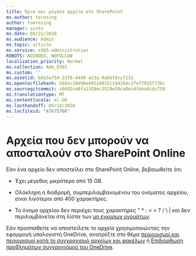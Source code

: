 ```yaml
---
title: Όρια και μεγάλα αρχεία στο SharePoint
ms.author: toresing
author: tomresing
manager: scotv
ms.date: 04/21/2020
ms.audience: Admin
ms.topic: article
ms.service: o365-administration
ROBOTS: NOINDEX, NOFOLLOW
localization_priority: Normal
ms.collection: Adm_O365
ms.custom: ''
ms.assetid: bda3a75d-23f8-44d9-a23a-0abbfdccf131
ms.openlocfilehash: 568ac18e98e49524832c144164c2fef7915f73bc
ms.sourcegitcommit: c6692ce0fa1358ec3529e59ca0ecdfdea4cdc759
ms.translationtype: MT
ms.contentlocale: el-GR
ms.lasthandoff: 09/14/2020
ms.locfileid: "47675766"
---
```

# <a name="files-that-cant-be-uploaded-to-sharepoint-online"></a>Αρχεία που δεν μπορούν να αποσταλούν στο SharePoint Online

Εάν ένα αρχείο δεν αποστείλει στο SharePoint Online, βεβαιωθείτε ότι:
  
- Έχει μέγεθος μικρότερο από 15 GB.
    
- Ολόκληρη η διαδρομή, συμπεριλαμβανομένου του ονόματος αρχείου, είναι λιγότεροι από 400 χαρακτήρες.
    
- Το όνομα αρχείου δεν περιέχει τους χαρακτήρες " \* : \< \> ? / \ | και δεν περιλαμβάνεται στη λίστα των [μη έγκυρων ονομάτων](https://go.microsoft.com/fwlink/?linkid=866430).
    
Εάν προσπαθείτε να αποστείλετε το αρχείο χρησιμοποιώντας την εφαρμογή υπολογιστή OneDrive, ανατρέξτε στο θέμα [περιορισμοί και περιορισμοί κατά το συγχρονισμό αρχείων και φακέλων](httpsbv://go.microsoft.com/fwlink/p/?LinkID=717734) ή [Επιδιόρθωση προβλημάτων συγχρονισμού του OneDrive](https://go.microsoft.com/fwlink/?linkid=866431).
  

